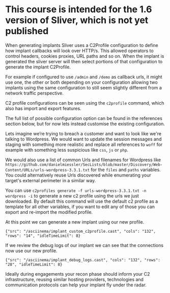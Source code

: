 # This course is intended for the 1.6 version of Sliver, which is not yet published

When generating implants Sliver uses a C2Profile configuration to define how implant callbacks will look over HTTP/s. This allowed operators to control headers, cookies proxies, URL paths and so on. When the implant is generated the sliver server will then select portions of that configuration to generate the implant C2Profile.

For example if configured to use `/admin` and `/demo` as callback urls, it might use one, the other or both depending on your configuration allowing two implants using the same configuration to still seem slightly different from a network traffic perspective.

C2 profile configurations can be seen using the `c2profile` command, which also has import and export features.

The full list of possible configuration option can be found in the references section below, but for now lets instead customise the existing configuration.

Lets imagine we’re trying to breach a customer and want to look like we're talking to Wordpress.
We would want to update the session messages and staging with something more realistic and replace all references to `woff` for example with something less suspicious like `css`, `js` or `php`.

We would also use a list of common Urls and filenames for Wordpress like `https://github.com/danielmiessler/SecLists/blob/master/Discovery/Web-Content/URLs/urls-wordpress-3.3.1.txt` for the `files` and `paths` variables. You could alternatively reuse Urls discovered while enumerating your target's external perimeter in a similar way.

You can use `c2profiles generate -f urls-wordpress-3.3.1.txt -n wordpress -i` to generate a new c2 profile using the urls we just downloaded. By default this command will use the default c2 profile as a template for all other variables, if you want to edit any of those you can export and re-import the modified profile. 

At this point we can generate a new implant using our new profile.

```asciinema
{"src": "/asciinema/implant_custom_c2profile.cast", "cols": "132", "rows": "14", "idleTimeLimit": 8}
```

If we review the debug logs of our implant we can see that the connections now use our new profile.

```asciinema
{"src": "/asciinema/implant_debug_logs.cast", "cols": "132", "rows": "28", "idleTimeLimit": 8}
```

Ideally during engagements your recon phase should inform your C2 infrastructure, reusing similar hosting providers, technologies and communication protocols can help your implant fly under the radar. 

